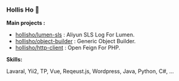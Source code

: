 ### Hollis Ho 👋

**Main projects :**

- [hollisho/lumen-sls](https://github.com/hollisho/lumen-sls) : Aliyun SLS Log For Lumen.
- [hollisho/object-builder](https://github.com/hollisho/object-builder) : Generic Object Builder.
- [hollisho/http-client](https://github.com/hollisho/http-client) : Open Feign For PHP.

**Skills:**

Lavaral, Yii2, TP, Vue, Reqeust.js, Wordpress, Java, Python, C#, ...
